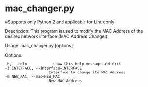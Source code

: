 # mac_changer.py
#Supports only Python 2 and applicable for Linux only

Description: This program is used to modify the MAC Address of the desired network interface (MAC Address Changer)

Usage: mac_changer.py [options]

Options:

    -h, --help            show this help message and exit
    -i INTERFACE, --interface=INTERFACE
                        Interface to change its MAC Address
    -m NEW_MAC, --mac=NEW_MAC
                        New MAC Address
